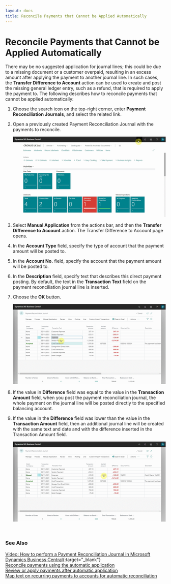 ```yaml
---
layout: docs
title: Reconcile Payments that Cannot be Applied Automatically 
---
```


# Reconcile Payments that Cannot be Applied Automatically 
There may be no suggested application for journal lines; this could be due to a missing document or a customer overpaid, resulting in an excess amount after applying the payment to another journal line. In such cases, the **Transfer Difference to Account** action can be used to create and post the missing general ledger entry, such as a refund, that is required to apply the payment to. The following describes how to reconcile payments that cannot be applied automatically:
1. Choose the search icon on the top-right corner, enter **Payment Reconciliation Journals**, and select the related link.
2. Open a previously created Payment Reconciliation Journal with the payments to reconcile.

   ![](media/garagehive-payment-reconciliation-not-applied1.gif)

3. Select **Manual Application** from the actions bar, and then the **Transfer Difference to Account** action. The Transfer Difference to Account page opens.
4. In the **Account Type** field, specify the type of account that the payment amount will be posted to.
5. In the **Account No.** field, specify the account that the payment amount will be posted to.
6. In the **Description** field, specify text that describes this direct payment posting. By default, the text in the **Transaction Text** field on the payment reconciliation journal line is inserted.
7. Choose the **OK** button.

   ![](media/garagehive-payment-reconciliation-not-applied2.gif)

8. If the value in **Difference** field was equal to the value in the **Transaction Amount** field, when you post the payment reconciliation journal, the whole payment on the journal line will be posted directly to the specified balancing account.
9. If the value in the **Difference** field was lower than the value in the **Transaction Amount** field, then an additional journal line will be created with the same text and date and with the difference inserted in the Transaction Amount field.

   ![](media/garagehive-payment-reconciliation-not-applied3.gif)

<br>

### **See Also**

[Video: How to perform a Payment Reconciliation Journal in Microsoft Dynamics Business Central](https://www.youtube.com/watch?v=WiAnm_VUQVQ){:target="_blank"} \
[Reconcile payments using the automatic application](garagehive-reconcile-payments-using-automatic-application.html) \
[Review or apply payments after automatic application](garagehive-review-or-apply-payments-after-automatic-application.html) \
[Map text on recurring payments to accounts for automatic reconciliation](garagehive-map-text-on-recurring-payments-to-accounts-for-automatic-reconciliation.html) 
